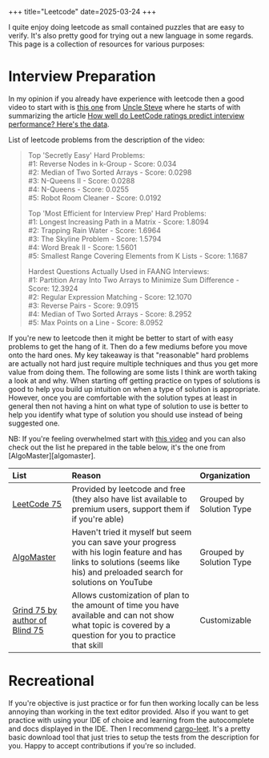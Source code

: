 +++
title="Leetcode"
date=2025-03-24
+++

I quite enjoy doing leetcode as small contained puzzles that are easy to verify.
It's also pretty good for trying out a new language in some regards.
This page is a collection of resources for various purposes:

# Interview Preparation

In my opinion if you already have experience with leetcode then a good video to start with is [this one](https://www.youtube.com/watch?v=0XUzt0D3xMw) from [Uncle Steve](https://alifeengineered.substack.com/about) where he starts of with summarizing the article [How well do LeetCode ratings predict interview performance? Here's the data](https://interviewing.io/blog/how-well-do-leetcode-ratings-predict-interview-performance).

List of leetcode problems from the description of the video:

> Top 'Secretly Easy' Hard Problems:\
> #1: Reverse Nodes in k-Group - Score: 0.034\
> #2: Median of Two Sorted Arrays - Score: 0.0298\
> #3: N-Queens II - Score: 0.0288\
> #4: N-Queens - Score: 0.0255\
> #5: Robot Room Cleaner - Score: 0.0192
>
> Top 'Most Efficient for Interview Prep' Hard Problems:\
> #1: Longest Increasing Path in a Matrix - Score: 1.8094\
> #2: Trapping Rain Water - Score: 1.6964\
> #3: The Skyline Problem - Score: 1.5794\
> #4: Word Break II - Score: 1.5601\
> #5: Smallest Range Covering Elements from K Lists - Score: 1.1687
>
> Hardest Questions Actually Used in FAANG Interviews:\
> #1: Partition Array Into Two Arrays to Minimize Sum Difference - Score: 12.3924\
> #2: Regular Expression Matching - Score: 12.1070\
> #3: Reverse Pairs - Score: 9.0915\
> #4: Median of Two Sorted Arrays - Score: 8.2952\
> #5: Max Points on a Line - Score: 8.0952

If you're new to leetcode then it might be better to start of with easy problems to get the hang of it.
Then do a few mediums before you move onto the hard ones.
My key takeaway is that "reasonable" hard problems are actually not hard just require multiple techniques and thus you get more value from doing them.
The following are some lists I think are worth taking a look at and why.
When starting off getting practice on types of solutions is good to help you build up intuition on when a type of solution is appropriate.
However, once you are comfortable with the solution types at least in general then not having a hint on what type of solution to use is better to help you identify what type of solution you should use instead of being suggested one.

NB: If you're feeling overwhelmed start with [this video](https://www.youtube.com/watch?v=G5_Q2_yRFsY) and you can also check out the list he prepared in the table below, it's the one from [AlgoMaster][algomaster].

| List                                      | Reason                                                                                                                                                                       | Organization             |
| :---------------------------------------- | :--------------------------------------------------------------------------------------------------------------------------------------------------------------------------- | :----------------------- |
| [LeetCode 75][leetcode75]                 | Provided by leetcode and free (they also have list available to premium users, support them if if you're able)                                                               | Grouped by Solution Type |
| [AlgoMaster][alogmaster]                  | Haven't tried it myself but seem you can save your progress with his login feature and has links to solutions (seems like his) and preloaded search for solutions on YouTube | Grouped by Solution Type |
| [Grind 75 by author of Blind 75][grind75] | Allows customization of plan to the amount of time you have available and can not show what topic is covered by a question for you to practice that skill                    | Customizable             |

[grind75]: https://www.techinterviewhandbook.org/grind75/
[alogmaster]: https://algomaster.io/practice/dsa-patterns
[leetcode75]: https://leetcode.com/studyplan/leetcode-75/

# Recreational

If you're objective is just practice or for fun then working locally can be less annoying than working in the text editor provided.
Also if you want to get practice with using your IDE of choice and learning from the autocomplete and docs displayed in the IDE.
Then I recommend [cargo-leet](https://github.com/rust-practice/cargo-leet/).
It's a pretty basic download tool that just tries to setup the tests from the description for you.
Happy to accept contributions if you're so included.
